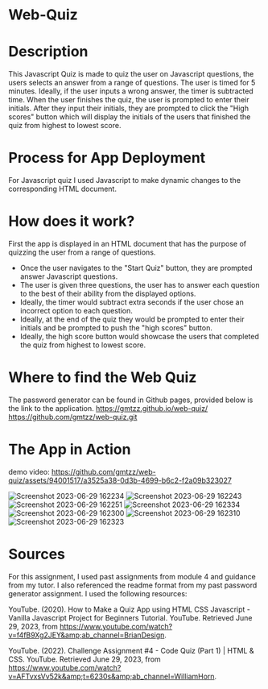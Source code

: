 # Web-Quiz
# Description 
This Javascript Quiz is made to quiz the user on Javascript questions, the users selects an answer from a range of questions. The user is timed for 5 minutes. Ideally, if the user inputs a wrong answer, the timer is subtracted time. When the user finishes the quiz, the user is prompted to enter their initials. After they input their initials, they are prompted to click the "High scores" button which will display the initials of the users that finished the quiz from highest to lowest score. 
# Process for App Deployment
For Javascript quiz I used Javascript to make dynamic changes to the corresponding HTML document. 
# How does it work?
First the app is displayed in an HTML document that has the purpose of quizzing the user from a range of questions. 
* Once the user navigates to the "Start Quiz" button, they are prompted answer Javascript questions.
* The user is given three questions, the user has to answer each question to the best of their ability from the displayed options. 
*  Ideally, the timer would subtract extra seconds if the user chose an incorrect option to each question. 
* Ideally, at the end of the quiz they would be prompted to enter their initials and be prompted to push the "high scores" button.
* Ideally, the high score button would showcase the users that completed the quiz from highest to lowest score.  

# Where to find the Web Quiz
The password generator can be found in Github pages, provided below is the link to the application. 
https://gmtzz.github.io/web-quiz/ 
https://github.com/gmtzz/web-quiz.git 


# The App in Action
demo video: https://github.com/gmtzz/web-quiz/assets/94001517/a3525a38-0d3b-4699-b6c2-f2a09b323027 

![Screenshot 2023-06-29 162234](https://github.com/gmtzz/web-quiz/assets/94001517/d222d794-4d07-4193-95b4-812e7a546eed)
![Screenshot 2023-06-29 162243](https://github.com/gmtzz/web-quiz/assets/94001517/63320d9a-a03d-4f4f-bdf4-b653b1e41ce5)
![Screenshot 2023-06-29 162251](https://github.com/gmtzz/web-quiz/assets/94001517/19ea58b6-e6e0-44b8-bf95-9db683fd7b59)
![Screenshot 2023-06-29 162334](https://github.com/gmtzz/web-quiz/assets/94001517/cc02bab1-db78-4afe-8947-9cab44f913a7)
![Screenshot 2023-06-29 162300](https://github.com/gmtzz/web-quiz/assets/94001517/f6751cfc-a436-4d8c-acae-0de9ac310eb6)
![Screenshot 2023-06-29 162310](https://github.com/gmtzz/web-quiz/assets/94001517/50e9e3c5-ae14-4744-b04a-cbfc4908468f)
![Screenshot 2023-06-29 162323](https://github.com/gmtzz/web-quiz/assets/94001517/1c04b525-5d2b-42b6-b101-b86ef02e53b4)


# Sources
For this assignment, I used past assignments from module 4 and guidance from my tutor. I also referenced the readme format from my past password generator assignment. I used the following resources: 

YouTube. (2020). How to Make a Quiz App using HTML CSS Javascript - Vanilla Javascript Project for Beginners Tutorial. YouTube. Retrieved June 29, 2023, from https://www.youtube.com/watch?v=f4fB9Xg2JEY&amp;ab_channel=BrianDesign. 

YouTube. (2022). Challenge Assignment #4 - Code Quiz (Part 1) | HTML &amp; CSS. YouTube. Retrieved June 29, 2023, from https://www.youtube.com/watch?v=AFTvxsVv52k&amp;t=6230s&amp;ab_channel=WilliamHorn. 